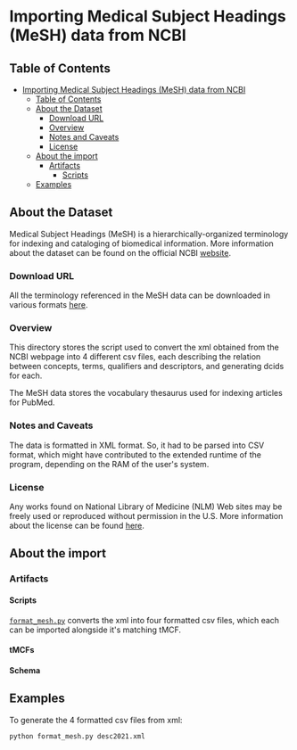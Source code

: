 # Importing Medical Subject Headings (MeSH) data from NCBI

## Table of Contents

- [Importing Medical Subject Headings (MeSH) data from NCBI](#importing-medical-subject-headings-mesh-data-from-ncbi)
  - [Table of Contents](#table-of-contents)
  - [About the Dataset](#about-the-dataset)
    - [Download URL](#download-url)
    - [Overview](#overview)
    - [Notes and Caveats](#notes-and-caveats)
    - [License](#license)
  - [About the import](#about-the-import)
    - [Artifacts](#artifacts)
      - [Scripts](#scripts)
  - [Examples](#examples)

## About the Dataset

Medical Subject Headings (MeSH) is a hierarchically-organized terminology for indexing and cataloging of biomedical information. More information about the dataset can be found on the official NCBI [website](https://www.ncbi.nlm.nih.gov/mesh/).

### Download URL

All the terminology referenced in the MeSH data can be downloaded in various formats [here](https://www.ncbi.nlm.nih.gov/mesh/).

### Overview

This directory stores the script used to convert the xml obtained from the NCBI webpage into 4 different csv files, each describing the relation between concepts, terms, qualifiers and descriptors, and generating dcids for each.

The MeSH data stores the vocabulary thesaurus used for indexing articles for PubMed.

### Notes and Caveats

The data is formatted in XML format. So, it had to be parsed into CSV format, which might have contributed to the extended runtime of the program, depending on the RAM of the user's system.

### License

Any works found on National Library of Medicine (NLM) Web sites may be freely used or reproduced without permission in the U.S. More information about the license can be found [here](https://www.nlm.nih.gov/web_policies.html).

## About the import

### Artifacts

#### Scripts

[`format_mesh.py`](format_mesh.py) converts the xml into four formatted csv files, which each can be imported alongside it's matching tMCF. 

#### tMCFs


#### Schema


## Examples

To generate the 4 formatted csv files from xml:

```
python format_mesh.py desc2021.xml
```
